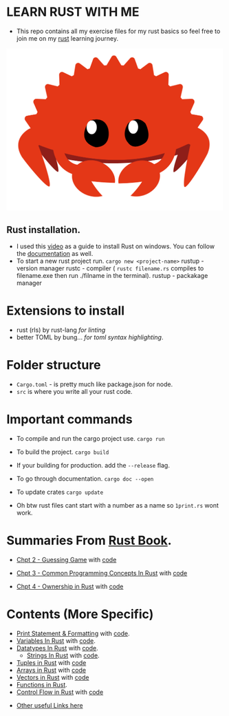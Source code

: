 # LEARN RUST WITH ME

- This repo contains all my exercise files for my rust basics so feel free to join me on my [rust](https://www.rust-lang.org/) learning journey.

![rust muscot](./docs/images/muscot.png)

## Rust installation.

- I used this [video](https://youtu.be/enk0o7eWNsc) as a guide to install Rust on windows. You can follow the [documentation](https://www.rust-lang.org/learn/get-started) as well.
- To start a new rust project run.
  `cargo new <project-name>`
  rustup - version manager
  rustc - compiler ( `rustc filename.rs` compiles to filename.exe then run ./filname in the terminal).
  rustup - packakage manager

# Extensions to install

- rust (rls) by rust-lang _for linting_
- better TOML by bung... _for toml syntax highlighting_.

# Folder structure

- `Cargo.toml` - is pretty much like package.json for node.
- `src` is where you write all your rust code.

# Important commands

- To compile and run the cargo project use.
  `cargo run `
- To build the project.
  `cargo build`
- If your building for production. add the `--release` flag.
- To go through documentation.
  `cargo doc --open`
- To update crates
  `cargo update`

- Oh btw rust files cant start with a number as a name so `1print.rs` wont work.

# Summaries From [Rust Book](./docs/rust-programming-language-steve-klabnik.pdf).

- [Chpt 2 - Guessing Game](/docs/rust_book/0x02-GuessingGame.md) with [code](/src/guessing_game.rs)

- [Chpt 3 - Common Programming Concepts In Rust](/docs/rust_book/0x03-Common_Programming_Concepts.md) with [code](/src/)
- [Chpt 4 - Ownership in Rust](/docs/rust_book/0x03-Common_Programming_Concepts.md) with [code](/src/)

# Contents (More Specific)

- [Print Statement & Formatting](/docs/0x1print.md) with [code](/src/print.rs).
- [Variables In Rust](/docs/0x2vars.md) with [code](/src/vars.rs).
- [Datatypes In Rust](/docs/0x03data-types.md) with [code](/src/types.rs).
  - [Strings In Rust](/docs/0x04-Strings.md) with [code](/src/strings.rs).
- [Tuples in Rust](/docs/0x05-Tuples.md) with [code](/src/tuples.rs)
- [Arrays in Rust](/docs/0x06-Arrays.md) with [code](/src/arrays.rs)
- [Vectors in Rust](/docs/0x07-Vectors.md) with [code](/src/vectors.rs)
- [Functions in Rust](/docs/0x08-Functions.md).
- [Control Flow in Rust](/docs/0x09-Control_flow.md) with [code](/src/control_flow.rs.rs)

<!-- 52:49 -->

- [Other useful Links here](/tut.md)
